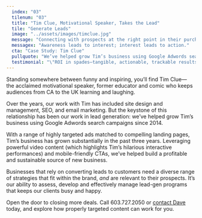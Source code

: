 ```yaml
---
  index: "03"
  tilenum: "03"
  title: "Tim Clue, Motivational Speaker, Takes the Lead"
  tile: "Generate Leads"
  image: "../assets/images/timclue.jpg"
  message: "Connecting with prospects at the right point in their purchase process."
  messagex: "Awareness leads to interest; interest leads to action."
  cta: "Case Study: Tim Clue"
  pullquote: "We’ve helped grow Tim’s business using Google Adwords search campaigns since 2014."
  testimonial: "\"ROI in spades—tangible, actionable, trackable results. Who ever thought?\"<br /><span>— Kathryn Lake Clue, <br />Marketing Manager</span>"
---
```


<div>
Standing somewhere between funny and inspiring, you’ll find Tim Clue— the acclaimed motivational speaker, former educator and comic who keeps audiences from CA to the UK learning and laughing.

Over the years, our work with Tim has included site design and management, SEO, and email marketing. But the keystone of this relationship has been our work in lead generation: we’ve helped grow Tim’s business using Google Adwords search campaigns since 2014.

With a range of highly targeted ads matched to compelling landing pages, Tim’s business has grown substantially in the past three years. Leveraging powerful video content (which highlights Tim’s hilarious interactive performances) and mobile-friendly CTAs, we’ve helped build a profitable and sustainable source of new business.

Businesses that rely on converting leads to customers need a diverse range of strategies that fit within the brand, _and_ are relevant to their prospects. It’s our ability to assess, develop and effectively manage lead-gen programs that keeps our clients busy and happy.

Open the door to closing more deals. Call 603.727.2050 or [contact Dave](https://davelindberg.com/#contact) today, and explore how properly targeted content can work for you.

</div>

